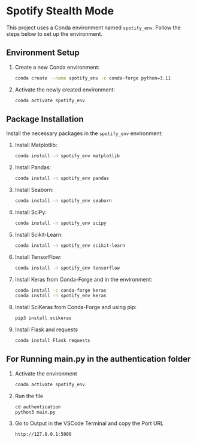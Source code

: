 # Spotify Stealth Mode

This project uses a Conda environment named `spotify_env`. Follow the steps below to set up the environment.

## Environment Setup

1. Create a new Conda environment:
    ```bash
    conda create --name spotify_env -c conda-forge python=3.11
    ```

2. Activate the newly created environment:
    ```bash
    conda activate spotify_env
    ```

## Package Installation

Install the necessary packages in the `spotify_env` environment:

1. Install Matplotlib:
    ```bash
    conda install -n spotify_env matplotlib
    ```

2. Install Pandas:
    ```bash
    conda install -n spotify_env pandas
    ```

3. Install Seaborn:
    ```bash
    conda install -n spotify_env seaborn
    ```

4. Install SciPy:
    ```bash
    conda install -n spotify_env scipy
    ```

5. Install Scikit-Learn:
    ```bash
    conda install -n spotify_env scikit-learn
    ```

6. Install TensorFlow:
    ```bash
    conda install -n spotify_env tensorflow
    ```

7. Install Keras from Conda-Forge and in the environment:
    ```bash
    conda install -c conda-forge keras
    conda install -n spotify_env keras
    ```

8. Install SciKeras from Conda-Forge and using pip:
    ```bash
    pip3 install scikeras
    ```

9. Install Flask and requests
    ```bash
    conda install Flask requests
    ```

## For Running main.py in the authentication folder

1. Activate the environment
    ```bash
    conda activate spotify_env
    ```

2. Run the file
    ```
    cd authentication
    python3 main.py
    ```

3. Go to Output in the VSCode Terminal and copy the Port URL
    ```
    http://127.0.0.1:5000
    ```
